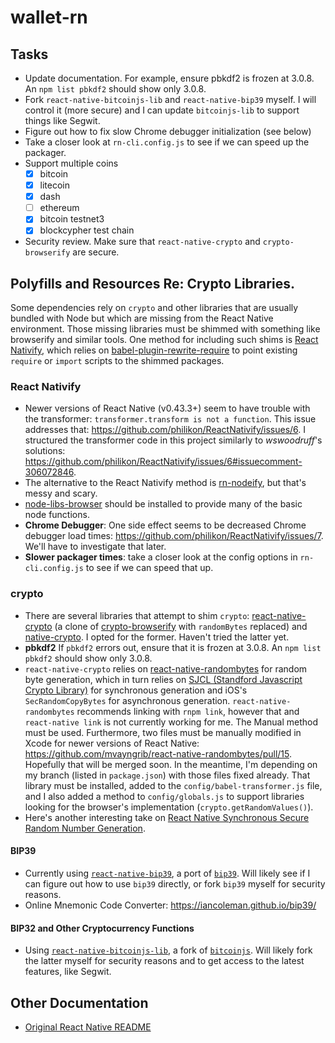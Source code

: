 # wallet-rn

## Tasks
* Update documentation. For example, ensure pbkdf2 is frozen at 3.0.8. An `npm list pbkdf2` should show only 3.0.8.
* Fork `react-native-bitcoinjs-lib` and `react-native-bip39` myself. I will control it (more secure) and I can update `bitcoinjs-lib` to support things like Segwit.
* Figure out how to fix slow Chrome debugger initialization (see below)
* Take a closer look at `rn-cli.config.js` to see if we can speed up the packager.
* Support multiple coins
  * [x] bitcoin
  * [x] litecoin
  * [x] dash
  * [ ] ethereum
  * [x] bitcoin testnet3
  * [x] blockcypher test chain
* Security review. Make sure that `react-native-crypto` and `crypto-browserify` are secure.


## Polyfills and Resources Re: Crypto Libraries.

Some dependencies rely on `crypto` and other libraries that are usually bundled with Node but which are missing from the React Native environment. Those missing libraries must be shimmed with something like browserify and similar tools. One method for including such shims is [React Nativify](https://github.com/philikon/ReactNativify), which relies on [babel-plugin-rewrite-require](https://www.npmjs.com/package/babel-plugin-rewrite-require) to point existing `require` or `import` scripts to the shimmed packages.

### React Nativify

* Newer versions of React Native (v0.43.3+) seem to have trouble with the transformer: `transformer.transform is not a function`. This issue addresses that: https://github.com/philikon/ReactNativify/issues/6. I structured the transformer code in this project similarly to _wswoodruff_'s solutions: https://github.com/philikon/ReactNativify/issues/6#issuecomment-306072846.
* The alternative to the React Nativify method is [rn-nodeify](https://github.com/mvayngrib/rn-nodeify/), but that's messy and scary.
* [node-libs-browser](https://github.com/webpack/node-libs-browser) should be installed to provide many of the basic node functions.
* **Chrome Debugger**: One side effect seems to be decreased Chrome debugger load times: https://github.com/philikon/ReactNativify/issues/7. We'll have to investigate that later.
* **Slower packager times**: take a closer look at the config options in `rn-cli.config.js` to see if we can speed that up.

### crypto
* There are several libraries that attempt to shim `crypto`: [react-native-crypto](https://github.com/mvayngrib/react-native-crypto) (a clone of [crypto-browserify](https://github.com/crypto-browserify/crypto-browserify) with `randomBytes` replaced) and [native-crypto](https://github.com/calvinmetcalf/native-crypto). I opted for the former. Haven't tried the latter yet.
* **pbkdf2** If `pbkdf2` errors out, ensure that it is frozen at 3.0.8. An `npm list pbkdf2` should show only 3.0.8.
* `react-native-crypto` relies on [react-native-randombytes](https://github.com/mvayngrib/react-native-randombytes) for random byte generation, which in turn relies on [SJCL (Standford Javascript Crypto Library)](https://github.com/bitwiseshiftleft/sjcl/) for synchronous generation and iOS's `SecRandomCopyBytes` for asynchronous generation. `react-native-randombytes` recommends linking with `rnpm link`, however that and `react-native link` is not currently working for me. The Manual method must be used. Furthermore, two files must be manually modified in Xcode for newer versions of React Native: https://github.com/mvayngrib/react-native-randombytes/pull/15. Hopefully that will be merged soon. In the meantime, I'm depending on my branch (listed in `package.json`) with those files fixed already. That library must be installed, added to the `config/babel-transformer.js` file, and I also added a method to `config/globals.js` to support libraries looking for the browser's implementation (`crypto.getRandomValues()`).
* Here's another interesting take on [React Native Synchronous Secure Random Number Generation](https://stackoverflow.com/questions/34732159/react-native-synchronous-secure-random-number-generation).

#### BIP39
* Currently using [`react-native-bip39`](https://github.com/novalabio/react-native-bip39), a port of [`bip39`](https://github.com/bitcoinjs/bip39). Will likely see if I can figure out how to use `bip39` directly, or fork `bip39` myself for security reasons.
* Online Mnemonic Code Converter: https://iancoleman.github.io/bip39/

#### BIP32 and Other Cryptocurrency Functions
* Using [`react-native-bitcoinjs-lib`](https://github.com/novalabio/react-native-bitcoinjs-lib), a fork of [`bitcoinjs`](https://github.com/bitcoinjs/bitcoinjs-lib). Will likely fork the latter myself for security reasons and to get access to the latest features, like Segwit.

## Other Documentation
* [Original React Native README](/docs/react-native.md)
